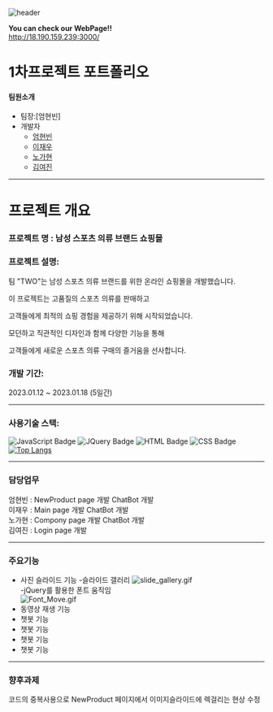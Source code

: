 ![header](https://capsule-render.vercel.app/api?type=venom&color=auto&height=300&section=header&text=TEAM%20TWO&fontSize=90&f=#000)

__You can check our WebPage!!__  
http://18.190.159.239:3000/

# 1차프로젝트 포트폴리오

#### 팀원소개
+ 팀장:[엄현빈]
+ 개발자
    + [엄현빈](https://uhb4.github.io/#)
    + [이재우](https://unbreakablesh.github.io/#)
    + [노가현](https://aoiferho.github.io/#)
    + [김여진](https://yeojin10044.github.io/#)

***
# 프로젝트 개요 
### 프로젝트 명 : 남성 스포츠 의류 브랜드 쇼핑몰     
### 프로젝트 설명:
팀 "TWO"는 남성 스포츠 의류 브랜드를 위한 온라인 쇼핑몰을 개발했습니다.

이 프로젝트는 고품질의 스포츠 의류를 판매하고

고객들에게 최적의 쇼핑 경험을 제공하기 위해 시작되었습니다.  

모던하고 직관적인 디자인과 함께 다양한 기능을 통해 

고객들에게 새로운 스포츠 의류 구매의 즐거움을 선사합니다.

### 개발 기간:
2023.01.12 ~ 2023.01.18 (5일간)
***

### 사용기술 스택:
![JavaScript Badge](https://img.shields.io/badge/JavaScript-F7DF1E?style=flat&logo=JavaScript&logoColor=white)
![JQuery Badge](https://img.shields.io/badge/jQuery-0769AD?style=flat&logo=jQuery&logoColor=white)
![HTML Badge](https://img.shields.io/badge/HTML5-E34F26?style=flat&logo=HTML5&logoColor=white)
![CSS Badge](https://img.shields.io/badge/CSS3-1572B6?style=flat&logo=CSS3&logoColor=white)   
[![Top Langs](https://github-readme-stats.vercel.app/api/top-langs/?username=UHB4&langs_count=8)](https://github.com/UHB4/github-readme-stats)

***
### 담당업무

엄현빈 : NewProduct page 개발 ChatBot 개발   
이재우 : Main page 개발 ChatBot 개발   
노가현 : Compony page 개발 ChatBot 개발   
김여진 : Login page 개발
***
### 주요기능

+ 사진 슬라이드 기능
   -슬라이드 갤러리
   ![slide_gallery.gif](/imageFile/Animation1.gif)  
   -jQuery를 활용한 폰트 움직임  
   ![Font_Move.gif](/imageFile/Animation2.gif)
+ 동영상 재생 기능 
+ 챗봇 기능
+ 챗봇 기능
+ 챗봇 기능
+ 챗봇 기능
***
### 향후과제 

코드의 중복사용으로 NewProduct 페이지에서 이미지슬라이드에 렉걸리는 현상 수정 
